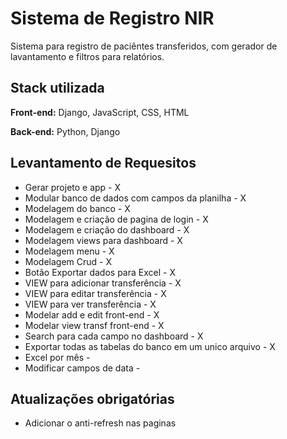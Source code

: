 # Sistema de Registro NIR

Sistema para registro de paciêntes transferidos, com gerador de lavantamento e filtros para relatórios.




## Stack utilizada

**Front-end:** Django, JavaScript, CSS, HTML

**Back-end:** Python, Django


## Levantamento de Requesitos

- Gerar projeto e app - X
- Modular banco de dados com campos da planilha - X
- Modelagem do banco - X
- Modelagem e criação de pagina de login - X
- Modelagem e criação do dashboard - X
- Modelagem views para dashboard - X
- Modelagem menu - X
- Modelagem Crud - X
- Botão Exportar dados para Excel - X
- VIEW para adicionar transferência - X
- VIEW para editar transferência - X
- VIEW para ver transferência - X
- Modelar add e edit front-end - X
- Modelar view transf front-end - X
- Search para cada campo no dashboard - X
- Exportar todas as tabelas do banco em um unico arquivo - X
- Excel por mês - 
- Modificar campos de data - 


## Atualizações obrigatórias

- Adicionar o anti-refresh nas paginas
